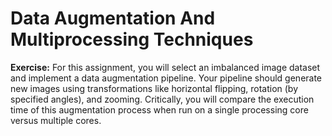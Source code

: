 # Data Augmentation And Multiprocessing Techniques

**Exercise:** For this assignment, you will select an imbalanced image dataset 
and implement a data augmentation pipeline.  Your pipeline should generate new images 
using transformations like horizontal flipping, rotation (by specified angles), and zooming. 
Critically, you will compare the execution time of this augmentation process 
when run on a single processing core versus multiple cores.